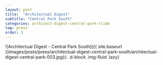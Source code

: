 ```yaml
---
layout: post
title:  "Architectual Digest"
subtitle: "Central Park South"
categories: architect-digest-central-park-slide
tag: press
order: 3
---
```


![Architectual Digest - Central Park South]({{ site.baseurl }}images/posts/press/architectual-digest-central-park-south/architectual-digest-central-park-003.jpg){: .d-block .img-fluid .lazy}
